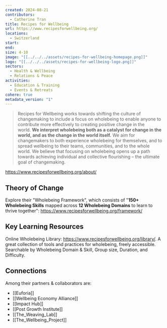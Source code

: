 ```yaml
---
created: 2024-08-21
contributors:
  - Catherine Tran
title: Recipes for Wellbeing
url: https://www.recipesforwellbeing.org/
locations:
  - Switzerland
start: 
end: 
size: 4-10
image: "[[../../../assets/recipes-for-wellbeing-homepage.png]]"
logo: "[[../../../assets/recipes-for-wellbeing-logo.png]]"
sectors:
  - Health & Wellbeing
  - Relations & Peace
activities:
  - Education & Training
  - Events & Retreats
cohere: true
metadata_version: "1"
---
```

>Recipes for Wellbeing works towards shifting the culture of changemaking to include a focus on wholebeing to enable anyone to contribute more effectively to creating positive change in the world. **We interpret wholebeing both as a catalyst for change in the world, and as the change in the world itself.** We aim for changemakers to both experience wholebeing for themselves, and to spread wellbeing to their teams, communities, and to the whole world. We believe that focusing on wholebeing opens up a path towards achieving individual and collective flourishing – the ultimate goal of changemaking.

https://www.recipesforwellbeing.org/about/

## Theory of Change

Explore their "Wholebeing Framework", which consists of "**150+ Wholebeing Skills** mapped across **12 Wholebeing Domains** to learn to thrive together": https://www.recipesforwellbeing.org/framework/

## Key Learning Resources

Online Wholebeing Library: https://www.recipesforwellbeing.org/library/. A great collection of tools and practices for wholebeing, freely accessible. Searchable by Wholebeing Domain & Skill, Group size, Duration, and Difficulty. 

## Connections

Among their partners & collaborators are:
- [[Euforia]]
- [[Wellbeing Economy Alliance]]
- [[Impact Hub]]
- [[Post Growth Institute]]
- [[The_Weaving_Lab]]
- [[The_Wellbeing_Project]]









